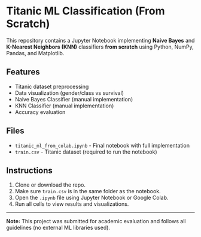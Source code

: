 # Titanic ML Classification (From Scratch)

This repository contains a Jupyter Notebook implementing **Naive Bayes** and **K-Nearest Neighbors (KNN)** classifiers **from scratch** using Python, NumPy, Pandas, and Matplotlib.

## Features

- Titanic dataset preprocessing
- Data visualization (gender/class vs survival)
- Naive Bayes Classifier (manual implementation)
- KNN Classifier (manual implementation)
- Accuracy evaluation

## Files

- `titanic_ml_from_colab.ipynb` - Final notebook with full implementation
- `train.csv` - Titanic dataset (required to run the notebook)

## Instructions

1. Clone or download the repo.
2. Make sure `train.csv` is in the same folder as the notebook.
3. Open the `.ipynb` file using Jupyter Notebook or Google Colab.
4. Run all cells to view results and visualizations.

---

**Note:** This project was submitted for academic evaluation and follows all guidelines (no external ML libraries used).
